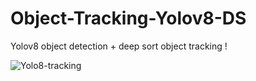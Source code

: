 # Object-Tracking-Yolov8-DS

Yolov8 object detection + deep sort object tracking !

![Yolo8-tracking](https://github.com/user-attachments/assets/8d2cf2bf-1c92-46d3-b214-5b1eed15fcd8)

